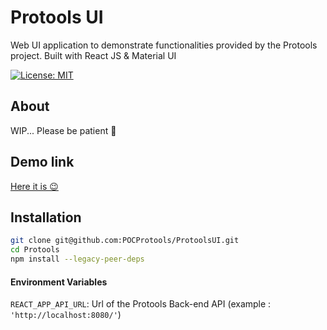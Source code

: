 # Protools UI

Web UI application to demonstrate functionalities provided by the Protools project. Built with React JS & Material UI

[![License: MIT](https://img.shields.io/badge/License-MIT-yellow.svg)](https://opensource.org/licenses/MIT)

## About

WIP... Please be patient 🦊

## Demo link

[Here it is 😉](https://protools.dev.insee.io/)

## Installation

```bash
git clone git@github.com:POCProtools/ProtoolsUI.git
cd Protools
npm install --legacy-peer-deps
```

#### Environment Variables

`REACT_APP_API_URL`: Url of the Protools Back-end API (example : `'http://localhost:8080/'`)
